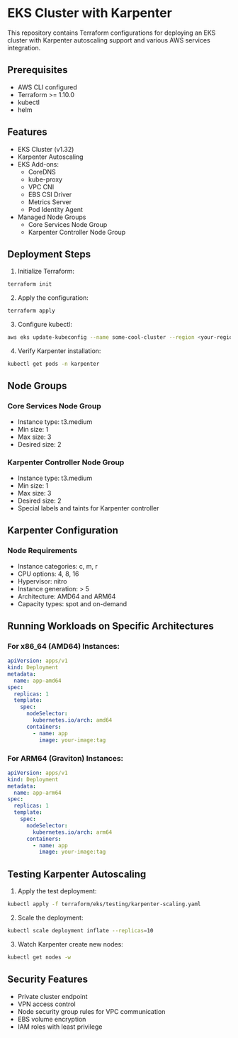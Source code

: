 # EKS Cluster with Karpenter

This repository contains Terraform configurations for deploying an EKS cluster with Karpenter autoscaling support and various AWS services integration.

## Prerequisites

- AWS CLI configured
- Terraform >= 1.10.0
- kubectl
- helm

## Features

- EKS Cluster (v1.32)
- Karpenter Autoscaling
- EKS Add-ons:
  - CoreDNS
  - kube-proxy
  - VPC CNI
  - EBS CSI Driver
  - Metrics Server
  - Pod Identity Agent
- Managed Node Groups
  - Core Services Node Group
  - Karpenter Controller Node Group

## Deployment Steps

1. Initialize Terraform:

```bash
terraform init
```

2. Apply the configuration:

```bash
terraform apply
```

3. Configure kubectl:

```bash
aws eks update-kubeconfig --name some-cool-cluster --region <your-region>
```

4. Verify Karpenter installation:

```bash
kubectl get pods -n karpenter
```

## Node Groups

### Core Services Node Group

- Instance type: t3.medium
- Min size: 1
- Max size: 3
- Desired size: 2

### Karpenter Controller Node Group

- Instance type: t3.medium
- Min size: 1
- Max size: 3
- Desired size: 2
- Special labels and taints for Karpenter controller

## Karpenter Configuration

### Node Requirements

- Instance categories: c, m, r
- CPU options: 4, 8, 16
- Hypervisor: nitro
- Instance generation: > 5
- Architecture: AMD64 and ARM64
- Capacity types: spot and on-demand

## Running Workloads on Specific Architectures

### For x86_64 (AMD64) Instances:

```yaml
apiVersion: apps/v1
kind: Deployment
metadata:
  name: app-amd64
spec:
  replicas: 1
  template:
    spec:
      nodeSelector:
        kubernetes.io/arch: amd64
      containers:
        - name: app
          image: your-image:tag
```

### For ARM64 (Graviton) Instances:

```yaml
apiVersion: apps/v1
kind: Deployment
metadata:
  name: app-arm64
spec:
  replicas: 1
  template:
    spec:
      nodeSelector:
        kubernetes.io/arch: arm64
      containers:
        - name: app
          image: your-image:tag
```

## Testing Karpenter Autoscaling

1. Apply the test deployment:

```bash
kubectl apply -f terraform/eks/testing/karpenter-scaling.yaml
```

2. Scale the deployment:

```bash
kubectl scale deployment inflate --replicas=10
```

3. Watch Karpenter create new nodes:

```bash
kubectl get nodes -w
```

## Security Features

- Private cluster endpoint
- VPN access control
- Node security group rules for VPC communication
- EBS volume encryption
- IAM roles with least privilege
